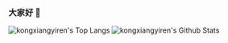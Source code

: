 ### 大家好 👋
![kongxiangyiren's Top Langs](https://github-readme-stats.vercel.app/api/top-langs/?username=kongxiangyiren&layout=compact)
![kongxiangyiren's Github Stats](https://github-readme-stats.vercel.app/api?username=kongxiangyiren&show_icons=true&icon_color=0366d6&bg_color=ffffff&hide_title=true&include_all_commits=true&count_private=true)
